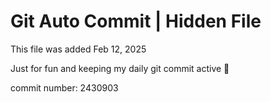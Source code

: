 # Git Auto Commit | Hidden File

This file was added Feb 12, 2025

Just for fun and keeping my daily git commit active 🤪

commit number: 2430903
